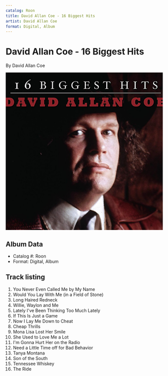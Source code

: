 ```yaml
---
catalog: Roon
title: David Allan Coe - 16 Biggest Hits
artist: David Allan Coe
format: Digital, Album
---
```


# David Allan Coe - 16 Biggest Hits

By David Allan Coe

![](../../assets/albumcovers/David_Allan_Coe-David_Allan_Coe_-_16_Biggest_Hits.png)

## Album Data

- Catalog #: Roon
- Format: Digital, Album


## Track listing


1. You Never Even Called Me by My Name
2. Would You Lay With Me (in a Field of Stone)
3. Long Haired Redneck
4. Willie, Waylon and Me
5. Lately I've Been Thinking Too Much Lately
6. If This Is Just a Game
7. Now I Lay Me Down to Cheat
8. Cheap Thrills
9. Mona Lisa Lost Her Smile
10. She Used to Love Me a Lot
11. I'm Gonna Hurt Her on the Radio
12. Need a Little Time off for Bad Behavior
13. Tanya Montana
14. Son of the South
15. Tennessee Whiskey
16. The Ride


